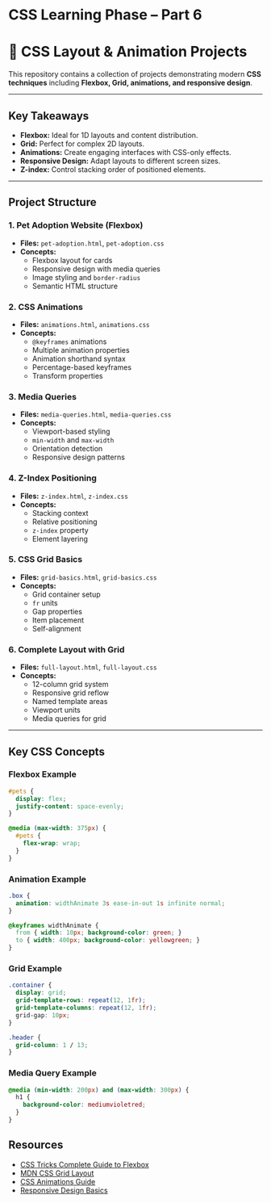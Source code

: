 # CSS Learning Phase – Part 6
# 🎨 CSS Layout & Animation Projects

This repository contains a collection of projects demonstrating modern **CSS techniques** including **Flexbox, Grid, animations, and responsive design**.

---
## Key Takeaways

- **Flexbox:** Ideal for 1D layouts and content distribution.  
- **Grid:** Perfect for complex 2D layouts.  
- **Animations:** Create engaging interfaces with CSS-only effects.  
- **Responsive Design:** Adapt layouts to different screen sizes.  
- **Z-index:** Control stacking order of positioned elements.
---
## Project Structure

### 1. Pet Adoption Website (Flexbox)
- **Files:** `pet-adoption.html`, `pet-adoption.css`  
- **Concepts:**
  - Flexbox layout for cards  
  - Responsive design with media queries  
  - Image styling and `border-radius`  
  - Semantic HTML structure  

### 2. CSS Animations
- **Files:** `animations.html`, `animations.css`  
- **Concepts:**
  - `@keyframes` animations  
  - Multiple animation properties  
  - Animation shorthand syntax  
  - Percentage-based keyframes  
  - Transform properties  

### 3. Media Queries
- **Files:** `media-queries.html`, `media-queries.css`  
- **Concepts:**
  - Viewport-based styling  
  - `min-width` and `max-width`  
  - Orientation detection  
  - Responsive design patterns  

### 4. Z-Index Positioning
- **Files:** `z-index.html`, `z-index.css`  
- **Concepts:**
  - Stacking context  
  - Relative positioning  
  - `z-index` property  
  - Element layering  

### 5. CSS Grid Basics
- **Files:** `grid-basics.html`, `grid-basics.css`  
- **Concepts:**
  - Grid container setup  
  - `fr` units  
  - Gap properties  
  - Item placement  
  - Self-alignment  

### 6. Complete Layout with Grid
- **Files:** `full-layout.html`, `full-layout.css`  
- **Concepts:**
  - 12-column grid system  
  - Responsive grid reflow  
  - Named template areas  
  - Viewport units  
  - Media queries for grid  

---
## Key CSS Concepts

### Flexbox Example
```css
#pets {
  display: flex;
  justify-content: space-evenly;
}

@media (max-width: 375px) {
  #pets {
    flex-wrap: wrap;
  }
}
```
### Animation Example
```css
.box {
  animation: widthAnimate 3s ease-in-out 1s infinite normal;
}

@keyframes widthAnimate {
  from { width: 10px; background-color: green; }
  to { width: 400px; background-color: yellowgreen; }
}
```
### Grid Example
```css
.container {
  display: grid;
  grid-template-rows: repeat(12, 1fr);
  grid-template-columns: repeat(12, 1fr);
  grid-gap: 10px;
}

.header {
  grid-column: 1 / 13;
}
```
### Media Query Example
```css
@media (min-width: 200px) and (max-width: 300px) {
  h1 {
    background-color: mediumvioletred;
  }
}
```

## Resources
- [CSS Tricks Complete Guide to Flexbox](https://css-tricks.com/snippets/css/a-guide-to-flexbox/)  
- [MDN CSS Grid Layout](https://developer.mozilla.org/en-US/docs/Web/CSS/CSS_Grid_Layout)  
- [CSS Animations Guide](https://developer.mozilla.org/en-US/docs/Web/CSS/CSS_Animations/Using_CSS_animations)  
- [Responsive Design Basics](https://developer.mozilla.org/en-US/docs/Learn/CSS/CSS_layout/Responsive_Design)

